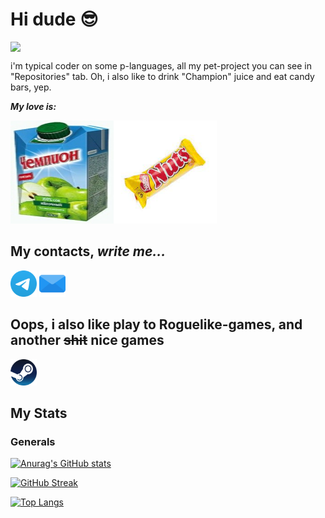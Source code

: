 # Hi dude 😎

<a href="https://i.ibb.co/RhMsjrn/2-hinh-gif-anime-chill-gif-chill-dep-nhat.gif" target="blank"><img align="center" src="https://i.ibb.co/RhMsjrn/2-hinh-gif-anime-chill-gif-chill-dep-nhat.gif" style="max-inline-size: 100%; display: block;" /></a>

i'm typical coder on some p-languages, all my pet-project you can see in "Repositories" tab. Oh, i also like to drink "Сhampion" juice and eat candy bars, yep.

***My love is:*** 

<img src="https://github.com/steelWinds/steelWinds/blob/main/icons/assets/champion.jpg" width="165" height="165" /><img src="https://github.com/steelWinds/steelWinds/blob/main/icons/assets/nats.jpg" height="165px" />

## My contacts, _write me..._

<a href="https://t.me/steelWinds"><img width="42px" src="https://github.com/steelWinds/steelWinds/blob/main/icons/assets/telegram.png" /></a>
<a href="mailto:kirillsurov0@gmail.com"><img width="42px" src="https://github.com/steelWinds/steelWinds/blob/main/icons/assets/email.png" /></a>

## Oops, i also like play to Roguelike-games, and another ~~shit~~ nice games

<a href="https://steamcommunity.com/id/steelWinds666"><img width="42px" src="https://github.com/steelWinds/steelWinds/blob/main/icons/assets/steam.png" /></a>

## My Stats

### Generals
[![Anurag's GitHub stats](https://github-readme-stats.vercel.app/api?username=steelWinds&theme=gruvbox)](https://github.com/anuraghazra/github-readme-stats)

[![GitHub Streak](https://github-readme-streak-stats.herokuapp.com?user=steelWinds&theme=gruvbox&date_format=j%2Fn%5B%2FY%5D)](https://git.io/streak-stats)

[![Top Langs](https://github-readme-stats.vercel.app/api/top-langs/?username=steelWinds&theme=gruvbox)](https://github.com/anuraghazra/github-readme-stats)
